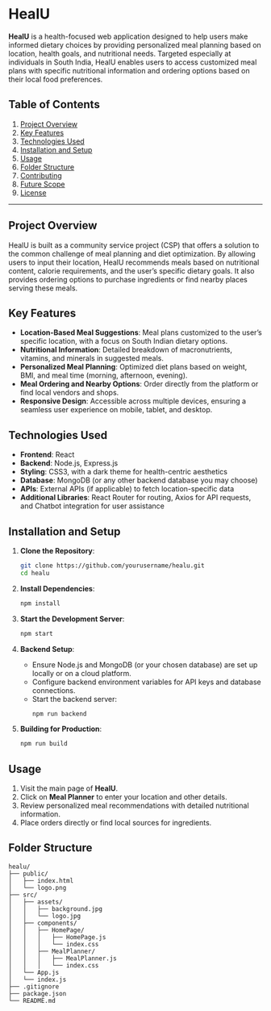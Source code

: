 # HealU

**HealU** is a health-focused web application designed to help users make informed dietary choices by providing personalized meal planning based on location, health goals, and nutritional needs. Targeted especially at individuals in South India, HealU enables users to access customized meal plans with specific nutritional information and ordering options based on their local food preferences.

## Table of Contents

1. [Project Overview](#project-overview)
2. [Key Features](#key-features)
3. [Technologies Used](#technologies-used)
4. [Installation and Setup](#installation-and-setup)
5. [Usage](#usage)
6. [Folder Structure](#folder-structure)
7. [Contributing](#contributing)
8. [Future Scope](#future-scope)
9. [License](#license)

---

## Project Overview

HealU is built as a community service project (CSP) that offers a solution to the common challenge of meal planning and diet optimization. By allowing users to input their location, HealU recommends meals based on nutritional content, calorie requirements, and the user’s specific dietary goals. It also provides ordering options to purchase ingredients or find nearby places serving these meals.

## Key Features

- **Location-Based Meal Suggestions**: Meal plans customized to the user’s specific location, with a focus on South Indian dietary options.
- **Nutritional Information**: Detailed breakdown of macronutrients, vitamins, and minerals in suggested meals.
- **Personalized Meal Planning**: Optimized diet plans based on weight, BMI, and meal time (morning, afternoon, evening).
- **Meal Ordering and Nearby Options**: Order directly from the platform or find local vendors and shops.
- **Responsive Design**: Accessible across multiple devices, ensuring a seamless user experience on mobile, tablet, and desktop.

## Technologies Used

- **Frontend**: React
- **Backend**: Node.js, Express.js
- **Styling**: CSS3, with a dark theme for health-centric aesthetics
- **Database**: MongoDB (or any other backend database you may choose)
- **APIs**: External APIs (if applicable) to fetch location-specific data
- **Additional Libraries**: React Router for routing, Axios for API requests, and Chatbot integration for user assistance

## Installation and Setup

1. **Clone the Repository**:
    ```bash
    git clone https://github.com/yourusername/healu.git
    cd healu
    ```

2. **Install Dependencies**:
    ```bash
    npm install
    ```

3. **Start the Development Server**:
    ```bash
    npm start
    ```

4. **Backend Setup**:
    - Ensure Node.js and MongoDB (or your chosen database) are set up locally or on a cloud platform.
    - Configure backend environment variables for API keys and database connections.
    - Start the backend server:
      ```bash
      npm run backend
      ```

5. **Building for Production**:
    ```bash
    npm run build
    ```

## Usage

1. Visit the main page of **HealU**.
2. Click on **Meal Planner** to enter your location and other details.
3. Review personalized meal recommendations with detailed nutritional information.
4. Place orders directly or find local sources for ingredients.

## Folder Structure

```plaintext
healu/
├── public/
│   ├── index.html
│   └── logo.png
├── src/
│   ├── assets/
│   │   ├── background.jpg
│   │   └── logo.jpg
│   ├── components/
│   │   ├── HomePage/
│   │   │   ├── HomePage.js
│   │   │   └── index.css
│   │   ├── MealPlanner/
│   │   │   ├── MealPlanner.js
│   │   │   └── index.css
│   └── App.js
│   └── index.js
├── .gitignore
├── package.json
└── README.md
